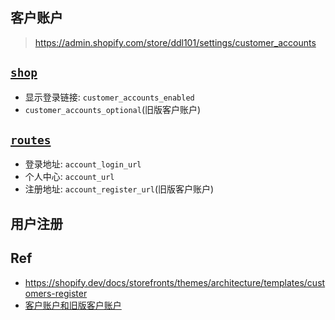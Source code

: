 ## 客户账户

> <https://admin.shopify.com/store/ddl101/settings/customer_accounts>


## [`shop`](https://shopify.dev/docs/api/liquid/objects/shop)


* 显示登录链接: `customer_accounts_enabled`
* `customer_accounts_optional`(旧版客户账户)

## [`routes`](https://shopify.dev/docs/api/liquid/objects/routes)

* 登录地址:  `account_login_url`
* 个人中心: `account_url`
* 注册地址: `account_register_url`(旧版客户账户)


## 用户注册




## Ref

* <https://shopify.dev/docs/storefronts/themes/architecture/templates/customers-register>
* [客户账户和旧版客户账户](https://help.shopify.com/zh-CN/manual/customers/customer-accounts)